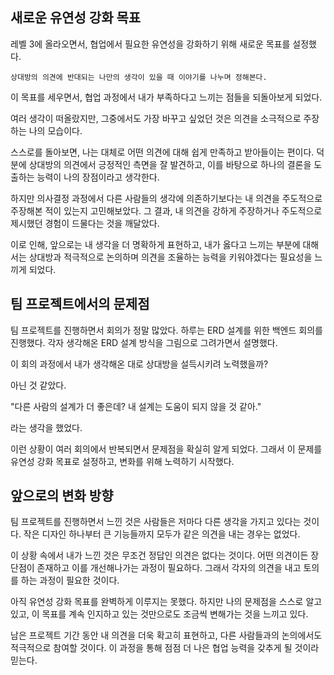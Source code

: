 ## 새로운 유연성 강화 목표

레벨 3에 올라오면서, 협업에서 필요한 유연성을 강화하기 위해 새로운 목표를 설정했다.

`상대방의 의견에 반대되는 나만의 생각이 있을 때 이야기를 나누며 정해본다.`

이 목표를 세우면서, 협업 과정에서 내가 부족하다고 느끼는 점들을 되돌아보게 되었다. 

여러 생각이 떠올랐지만, 그중에서도 가장 바꾸고 싶었던 것은 의견을 소극적으로 주장하는 나의 모습이다.

스스로를 돌아보면, 나는 대체로 어떤 의견에 대해 쉽게 만족하고 받아들이는 편이다. 덕분에 상대방의 의견에서 긍정적인 측면을 잘 발견하고, 이를 바탕으로 하나의 결론을 도출하는 능력이 나의 장점이라고 생각한다.

하지만 의사결정 과정에서 다른 사람들의 생각에 의존하기보다는 내 의견을 주도적으로 주장해본 적이 있는지 고민해보았다. 그 결과, 내 의견을 강하게 주장하거나 주도적으로 제시했던 경험이 드물다는 것을 깨달았다.

이로 인해, 앞으로는 내 생각을 더 명확하게 표현하고, 내가 옳다고 느끼는 부분에 대해서는 상대방과 적극적으로 논의하며 의견을 조율하는 능력을 키워야겠다는 필요성을 느끼게 되었다.

## 팀 프로젝트에서의 문제점

팀 프로젝트를 진행하면서 회의가 정말 많았다. 하루는 ERD 설계를 위한 백엔드 회의를 진행했다. 각자 생각해온 ERD 설계 방식을 그림으로 그려가면서 설명했다.

이 회의 과정에서 내가 생각해온 대로 상대방을 설득시키려 노력했을까?

아닌 것 같았다.

"다른 사람의 설계가 더 좋은데? 내 설계는 도움이 되지 않을 것 같아."

라는 생각을 했었다.

이런 상황이 여러 회의에서 반복되면서 문제점을 확실히 알게 되었다. 그래서 이 문제를 유연성 강화 목표로 설정하고, 변화를 위해 노력하기 시작했다.

## 앞으로의 변화 방향

팀 프로젝트를 진행하면서 느낀 것은 사람들은 저마다 다른 생각을 가지고 있다는 것이다. 작은 디자인 하나부터 큰 기능들까지 모두가 같은 의견을 내는 경우는 없었다.

이 상황 속에서 내가 느낀 것은 무조건 정답인 의견은 없다는 것이다. 어떤 의견이든 장단점이 존재하고 이를 개선해나가는 과정이 필요하다. 그래서 각자의 의견을 내고 토의를 하는 과정이 필요한 것이다.

아직 유연성 강화 목표를 완벽하게 이루지는 못했다. 하지만 나의 문제점을 스스로 알고 있고, 이 목표를 계속 인지하고 있는 것만으로도 조금씩 변해가는 것을 느끼고 있다.

남은 프로젝트 기간 동안 내 의견을 더욱 확고히 표현하고, 다른 사람들과의 논의에서도 적극적으로 참여할 것이다. 이 과정을 통해 점점 더 나은 협업 능력을 갖추게 될 것이라 믿는다.
